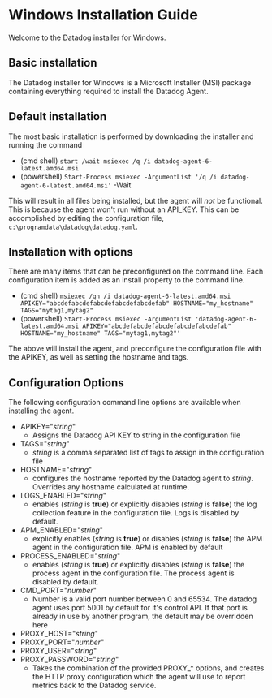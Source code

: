 # Windows Installation Guide

Welcome to the Datadog installer for Windows.

## Basic installation

The Datadog installer for Windows is a Microsoft Installer (MSI) package containing everything required to install the Datadog Agent.

## Default installation

The most basic installation is performed by downloading the installer and running the command

* (cmd shell) `start /wait msiexec /q /i datadog-agent-6-latest.amd64.msi`
* (powershell) `Start-Process msiexec -ArgumentList '/q /i datadog-agent-6-latest.amd64.msi'` -Wait

This will result in all files being installed, but the agent will _not_ be functional.  This is because the agent won't run without an API_KEY.  This can be accomplished by editing the configuration file, `c:\programdata\datadog\datadog.yaml`.

## Installation with options

There are many items that can be preconfigured on the command line.  Each configuration item is added as an install property to the command line.  

* (cmd shell) `msiexec /qn /i datadog-agent-6-latest.amd64.msi APIKEY="abcdefabcdefabcdefabcdefabcdefab" HOSTNAME="my_hostname" TAGS="mytag1,mytag2"`
* (powershell) `Start-Process msiexec -ArgumentList 'datadog-agent-6-latest.amd64.msi APIKEY="abcdefabcdefabcdefabcdefabcdefab" HOSTNAME="my_hostname" TAGS="mytag1,mytag2"'`

The above will install the agent, and preconfigure the configuration file with the APIKEY, as well as setting the hostname and tags.

## Configuration Options

The following configuration command line options are available when installing the agent.
* APIKEY="_string_"
  * Assigns the Datadog API KEY to string in the configuration file
* TAGS="_string_"
  * _string_ is a comma separated list of tags to assign in the configuration file
* HOSTNAME="_string_"
  * configures the hostname reported by the Datadog agent to _string_.  Overrides any hostname calculated at runtime.
* LOGS_ENABLED="_string_"
  * enables (_string_ is **true**) or explicitly disables (_string_ is **false**) the log collection feature in the configuration file.  Logs is disabled by default.
* APM_ENABLED="_string_"
  * explicitly enables (_string_ is **true**) or disables (_string_ is **false**) the APM agent in the configuration file.  APM is enabled by default
* PROCESS_ENABLED="_string_"
  * enables (_string_ is **true**) or explicitly disables (_string_ is **false**) the process agent in the configuration file.  The process agent is disabled by default.
* CMD_PORT="_number_"
  * Number is a valid port number between 0 and 65534.  The datadog agent uses port 5001 by default for it's control API.  If that port is already in use by another program, the default may be overridden here
* PROXY_HOST="_string_"
* PROXY_PORT="_number_"
* PROXY_USER="_string_"
* PROXY_PASSWORD="_string_"
  * Takes the combination of the provided PROXY_* options, and creates the HTTP proxy configuration which the agent will use to report metrics back to the Datadog service.